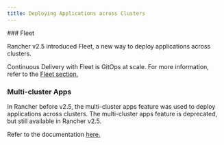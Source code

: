 ```yaml
---
title: Deploying Applications across Clusters
---
```


<head>
  <link rel="canonical" href="https://ranchermanager.docs.rancher.com/pages-for-subheaders/deploy-apps-across-clusters"/>
</head>
### Fleet

Rancher v2.5 introduced Fleet, a new way to deploy applications across clusters.

Continuous Delivery with Fleet is GitOps at scale. For more information, refer to the [Fleet section.](../how-to-guides/new-user-guides/deploy-apps-across-clusters/fleet.md)

### Multi-cluster Apps

In Rancher before v2.5, the multi-cluster apps feature was used to deploy applications across clusters. The multi-cluster apps feature is deprecated, but still available in Rancher v2.5.

Refer to the documentation [here.](../how-to-guides/new-user-guides/deploy-apps-across-clusters/multi-cluster-apps.md)